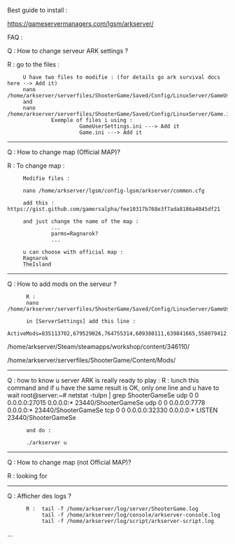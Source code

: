 Best guide to install : 

https://gameservermanagers.com/lgsm/arkserver/

FAQ : 

Q : How to change serveur ARK settings ?

R : go to the files : 

         U have two files to modifie : (for details go ark survival docs here --> Add it)
         nano /home/arkserver/serverfiles/ShooterGame/Saved/Config/LinuxServer/GameUserSettings.ini
         and
         nano /home/arkserver/serverfiles/ShooterGame/Saved/Config/LinuxServer/Game.ini
                  Exemple of files i using : 
                           GameUserSettings.ini ---> Add it
                           Game.ini ---> Add it
-----
Q : How to change map (Official MAP)?

R : To change map : 

         Modifie files : 

         nano /home/arkserver/lgsm/config-lgsm/arkserver/common.cfg

         add this : https://gist.github.com/gamersalpha/fee10317b768e3f7ada8186a4045df21

         and just change the name of the map : 
                  ...
                  parms=Ragnarok?
                  ...

         u can choose with official map :
         Ragnarok
         TheIsland

-----
Q : How to add mods on the serveur ?

          R : 
          nano /home/arkserver/serverfiles/ShooterGame/Saved/Config/LinuxServer/GameUserSettings.ini

          in [ServerSettings] add this line : 
                    ActiveMods=835113702,679529026,764755314,609380111,639841665,558079412,731604991,768494420ls 

/home/arkserver/Steam/steamapps/workshop/content/346110/

/home/arkserver/serverfiles/ShooterGame/Content/Mods/


-----
Q : how to know u server ARK is really ready to play : 
          R : lunch this command and if u have the same result is OK, only one line and u have to wait
root@server:~# netstat -tulpn | grep ShooterGameSe
udp        0      0 0.0.0.0:27015           0.0.0.0:*                           23440/ShooterGameSe
udp        0      0 0.0.0.0:7778            0.0.0.0:*                           23440/ShooterGameSe
tcp        0      0 0.0.0.0:32330           0.0.0.0:*               LISTEN      23440/ShooterGameSe

          and do : 

          ./arkserver u


-----
Q : How to change map (not Official MAP)?

R : looking for


-----
Q : Afficher des logs ?

          R :  tail -f /home/arkserver/log/server/ShooterGame.log
               tail -f /home/arkserver/log/console/arkserver-console.log
               tail -f /home/arkserver/log/script/arkserver-script.log




...






